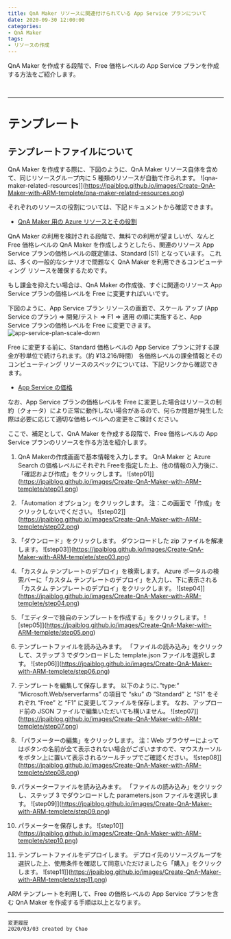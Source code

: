 ```yaml
---
title: QnA Maker リソースに関連付けられている App Service プランについて
date: 2020-09-30 12:00:00
categories:
- QnA Maker
tags:
- リソースの作成
---
```

QnA Maker を作成する段階で、Free 価格レベルの App Service プランを作成する方法をご紹介します。
<!-- more -->
<br>

***
# テンプレート
## テンプレートファイルについて
QnA Maker を作成する際に、下図のように、QnA Maker リソース自体を含めて、同じリソースグループ内に 5 種類のリソースが自動で作られます。
![qna-maker-related-resources]](https://jpaiblog.github.io/images/Create-QnA-Maker-with-ARM-templete/qna-maker-related-resources.png)

それぞれのリソースの役割については、下記ドキュメントから確認できます。
- [QnA Maker 用の Azure リソースとその役割](https://docs.microsoft.com/ja-jp/azure/cognitive-services/qnamaker/concepts/azure-resources#resource-purposes)

QnA Maker の利用を検討される段階で、無料での利用が望ましいが、なんと Free 価格レベルの QnA Maker を作成しようとしたら、関連のリソース App Service プランの価格レベルの既定値は、Standard (S1) となっています。
これは、多くの一般的なシナリオで問題なく QnA Maker を利用できるコンピューティング リソースを確保するためです。

もし課金を抑えたい場合は、QnA Maker の作成後、すぐに関連のリソース App Service プランの価格レベルを Free に変更すればいいです。

下図のように、App Service プラン リソースの画面で、スケール アップ (App Service のプラン) ⇒ 開発/テスト ⇒ F1  ⇒ 適用 の順に実施すると、App Service プランの価格レベルを Free に変更できます。
![app-service-plan-scale-down](https://jpaiblog.github.io/images/Create-QnA-Maker-with-ARM-templete/app-service-plan-scale-down.png)

Free に変更する前に、Standard 価格レベルの App Service プランに対する課金が秒単位で続けられます。（約 ¥13.216/時間）
各価格レベルの課金情報とそのコンピューティング リソースのスペックについては、下記リンクから確認できます。
- [App Service の価格](https://azure.microsoft.com/ja-jp/pricing/details/app-service/windows/)

なお、App Service プランの価格レベルを Free に変更した場合はリソースの制約（クォータ）により正常に動作しない場合があるので、何らか問題が発生した際は必要に応じて適切な価格レベルへの変更をご検討ください。

ここで、補足として、QnA Maker を作成する段階で、Free 価格レベルの App Service プランのリソースを作る方法を紹介します。

1. QnA Makerの作成画面で基本情報を入力します。
QnA Maker と Azure Search の価格レベルにそれぞれ Freeを指定した上、他の情報の入力後に、「確認および作成」をクリックします。
![step01]](https://jpaiblog.github.io/images/Create-QnA-Maker-with-ARM-templete/step01.png)

2. 「Automation オプション」をクリックします。
注：この画面で「作成」をクリックしないでください。
![step02]](https://jpaiblog.github.io/images/Create-QnA-Maker-with-ARM-templete/step02.png)

3. 「ダウンロード」をクリックします。
ダウンロードした zip ファイルを解凍します。 
![step03]](https://jpaiblog.github.io/images/Create-QnA-Maker-with-ARM-templete/step03.png)

4. 「カスタム テンプレートのデプロイ」を検索します。
Azure ポータルの検索バーに「カスタム テンプレートのデプロイ」を入力し、下に表示される「カスタム テンプレートのデプロイ」をクリックします。
![step04]](https://jpaiblog.github.io/images/Create-QnA-Maker-with-ARM-templete/step04.png)

5. 「エディターで独自のテンプレートを作成する」をクリックします。
![step05]](https://jpaiblog.github.io/images/Create-QnA-Maker-with-ARM-templete/step05.png)

6. テンプレートファイルを読み込みます。
「ファイルの読み込み」をクリックして、ステップ 3 でダウンロードした template.json ファイルを選択します。
![step06]](https://jpaiblog.github.io/images/Create-QnA-Maker-with-ARM-templete/step06.png)

7. テンプレートを編集して保存します。
以下のように、”type:” “Microsoft.Web/serverfarms” の項目で “sku” の ”Standard” と “S1” をそれぞれ “Free” と “F1” に変更してファイルを保存します。
なお、アップロード前の JSON ファイルで編集いただいても構いません。
![step07]](https://jpaiblog.github.io/images/Create-QnA-Maker-with-ARM-templete/step07.png)

8. 「パラメーターの編集」をクリックします。
注：Web ブラウザーによってはボタンの名前が全て表示されない場合がございますので、マウスカーソルをボタン上に置いて表示されるツールチップでご確認ください。
![step08]](https://jpaiblog.github.io/images/Create-QnA-Maker-with-ARM-templete/step08.png)

9. パラメーターファイルを読み込みます。
「ファイルの読み込み」をクリックし、ステップ 3 でダウンロードした parameters.json ファイルを選択します。
![step09]](https://jpaiblog.github.io/images/Create-QnA-Maker-with-ARM-templete/step09.png)

10. パラメーターを保存します。
![step10]](https://jpaiblog.github.io/images/Create-QnA-Maker-with-ARM-templete/step10.png)

11. テンプレートファイルをデプロイします。
デプロイ先のリソースグループを選択した上、使用条件を確認して同意いただけましたら「購入」をクリックします。
![step11]](https://jpaiblog.github.io/images/Create-QnA-Maker-with-ARM-templete/step11.png)

ARM テンプレートを利用して、Free の価格レベルの App Service プランを含む QnA Maker を作成する手順は以上となります。

***
`変更履歴`  
`2020/03/03 created by Chao`  